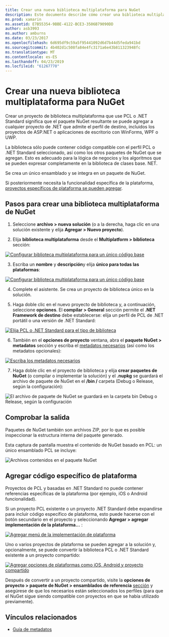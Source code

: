 ```yaml
---
title: Crear una nueva biblioteca multiplataforma para NuGet
description: Este documento describe cómo crear una biblioteca multiplataforma para su uso con NuGet. Esta técnica es adecuada para lógica de negocios y los algoritmos que se pueden expresar completamente en la biblioteca de clases de Base de .NET y, por tanto, se ejecutarán en todas las plataformas de destino sin código específico de plataforma.
ms.prod: xamarin
ms.assetid: E7B55354-9BBE-4122-BCE3-3506B79090DD
author: asb3993
ms.author: amburns
ms.date: 03/23/2017
ms.openlocfilehash: 6d695df9c59a5f95441092d6d7b44d5feda941bd
ms.sourcegitcommit: 4b402d1c508fa84e4fc3171a6e43b811323948fc
ms.translationtype: MT
ms.contentlocale: es-ES
ms.lasthandoff: 04/23/2019
ms.locfileid: "61267770"
---
```

# <a name="creating-a-new-multiplatform-library-for-nuget"></a>Crear una nueva biblioteca multiplataforma para NuGet

Crear un proyecto de biblioteca multiplataforma que use PCL o .NET Standard significa que el paquete NuGet resultante se puede agregar a cualquier proyecto de .NET que admite el perfil de destino, incluidos los proyectos de ASP.NET o aplicaciones de escritorio con WinForms, WPF o UWP.

La biblioteca sólo puede contener código compatible con el perfil PCL o .NET Standard seleccionado, así como los otros paquetes de NuGet que se agregan.
Esto es adecuado para la lógica de negocios y los algoritmos que se pueden expresar completamente en la biblioteca de clases base. NET.

Se crea un único ensamblado y se integra en un paquete de NuGet.

Si posteriormente necesita la funcionalidad específica de la plataforma, [proyectos específicos de plataforma se pueden agregar](#add-platforms).

## <a name="steps-to-create-a-multiplatform-library-nuget"></a>Pasos para crear una biblioteca multiplataforma de NuGet

1. Seleccione **archivo > nueva solución** (o a la derecha, haga clic en una solución existente y elija **Agregar > Nuevo proyecto**).

2. Elija **biblioteca multiplataforma** desde el **Multiplatform > biblioteca** sección:

  [![](single-codebase-images/mulitplatform-library-sml.png "Configurar biblioteca multiplataforma para un único código base")](single-codebase-images/mulitplatform-library.png#lightbox)

3. Escriba un **nombre** y **descripción**y elija **único para todas las plataformas**:

  [![](single-codebase-images/single-configure-sml.png "Configurar biblioteca multiplataforma para un único código base")](single-codebase-images/single-configure.png#lightbox)

4. Complete el asistente. Se crea un proyecto de biblioteca único en la solución.

5. Haga doble clic en el nuevo proyecto de biblioteca y, a continuación, seleccione **opciones**. El **compilar > General** sección permite el **.NET Framework de destino** debe establecerse: elija un perfil de PCL de .NET portátil o una versión de .NET Standard:

  [![](single-codebase-images/single-choose-type-sml.png "Elija PCL o .NET Standard para el tipo de biblioteca")](single-codebase-images/single-choose-type.png#lightbox)

6. También en el **opciones de proyecto** ventana, abra el **paquete NuGet > metadatos** sección y escriba el [metadatos necesarios](~/cross-platform/app-fundamentals/nuget-multiplatform-libraries/metadata.md) (así como los metadatos opcionales):

  [![](single-codebase-images/single-metadata-sml.png "Escriba los metadatos necesarios")](single-codebase-images/single-metadata.png#lightbox)

7. Haga doble clic en el proyecto de biblioteca y elija **crear paquetes de NuGet** (o compilar o implementar la solución) y el **.nupkg** se guardará el archivo de paquete de NuGet en el **/bin /** carpeta (Debug o Release, según la configuración):

  ![](single-codebase-images/create-nuget-package.png "El archivo de paquete de NuGet se guardará en la carpeta bin Debug o Release, según la configuración")


## <a name="verifying-the-output"></a>Comprobar la salida

Paquetes de NuGet también son archivos ZIP, por lo que es posible inspeccionar la estructura interna del paquete generado.

Esta captura de pantalla muestra el contenido de NuGet basado en PCL: un único ensamblado PCL se incluye:

![](single-codebase-images/nuget-output.png "Archivos contenidos en el paquete NuGet")

<a name="add-platforms" />

## <a name="adding-platform-specific-code"></a>Agregar código específico de plataforma

Proyectos de PCL y basadas en .NET Standard no puede contener referencias específicas de la plataforma (por ejemplo, iOS o Android funcionalidad).

Si un proyecto PCL existente o un proyecto .NET Standard debe expandirse para incluir código específico de plataforma, esto puede hacerse con el botón secundario en el proyecto y seleccionando **Agregar > agregar implementación de la plataforma...** :

[![](single-codebase-images/add-later-sml.png "Agregar menú de la implementación de plataforma")](single-codebase-images/add-later.png#lightbox)

Uno o varios proyectos de plataforma se pueden agregar a la solución y, opcionalmente, se puede convertir la biblioteca PCL o .NET Standard existente a un proyecto compartido:

[![](single-codebase-images/add-later-platforms-sml.png "Agregar opciones de plataformas como iOS, Android y proyecto compartido")](single-codebase-images/add-later-platforms-sml.png#lightbox)

Después de convertir a un proyecto compartido, visite la **opciones de proyecto > paquete de NuGet > ensamblados de referencia**
[sección](~/cross-platform/app-fundamentals/nuget-multiplatform-libraries/platform-specific.md) y asegúrese de que los necesarios están seleccionados los perfiles (para que el NuGet sigue siendo compatible con proyectos en que se había utilizado previamente).


## <a name="related-links"></a>Vínculos relacionados

- [Guía de metadatos](~/cross-platform/app-fundamentals/nuget-multiplatform-libraries/metadata.md)
